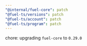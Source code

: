 ```yaml
---
"@internal/fuel-core": patch
"@fuel-ts/versions": patch
"@fuel-ts/account": patch
"@fuel-ts/program": patch
---
```


chore: upgrading `fuel-core` to `0.29.0`
